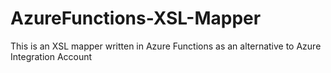 # AzureFunctions-XSL-Mapper
This is an XSL mapper written in Azure Functions as an alternative to Azure Integration Account
